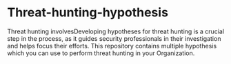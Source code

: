 # Threat-hunting-hypothesis
Threat hunting involvesDeveloping hypotheses for threat hunting is a crucial step in the process, as it guides security professionals in their investigation and helps focus their efforts. This repository contains multiple hypothesis which you can use to perform threat hunting in your Organization.
